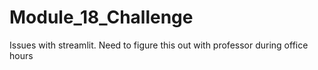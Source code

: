 # Module_18_Challenge

Issues with streamlit. Need to figure this out with professor during office hours
